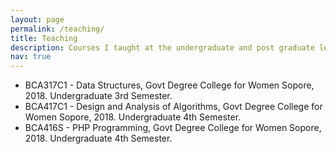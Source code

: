 ```yaml
---
layout: page
permalink: /teaching/
title: Teaching
description: Courses I taught at the undergraduate and post graduate level.
nav: true
---
```


* BCA317C1 - Data Structures, Govt Degree College for Women Sopore, 2018. Undergraduate 3rd Semester.
* BCA417C1 - Design and Analysis of Algorithms, Govt Degree College for Women Sopore, 2018. Undergraduate 4th Semester.
* BCA416S - PHP Programming, Govt Degree College for Women Sopore, 2018. Undergraduate 4th Semester.